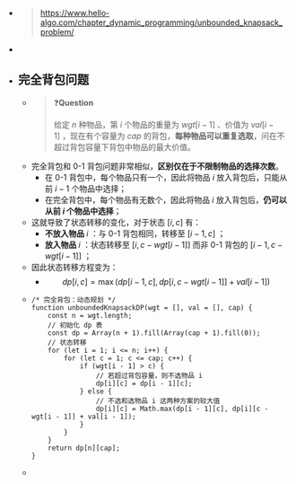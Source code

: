 - > https://www.hello-algo.com/chapter_dynamic_programming/unbounded_knapsack_problem/
-
- ## 完全背包问题
	- > ❓**Question**
	  >
	  > 给定 $n$ 种物品，第 $i$ 个物品的重量为 $wgt[i-1]$ 、价值为 $val[i-1]$ ，现在有个容量为 $cap$ 的背包，**每种物品可以重复选取**，问在不超过背包容量下背包中物品的最大价值。
	- 完全背包和 0-1 背包问题非常相似，**区别仅在于不限制物品的选择次数**。
		- 在 0-1 背包中，每个物品只有一个，因此将物品 $i$ 放入背包后，只能从前 $i−1$ 个物品中选择；
		- 在完全背包中，每个物品有无数个，因此将物品 $i$ 放入背包后，**仍可以从前 $i$ 个物品中选择**；
	- 这就导致了状态转移的变化，对于状态 $[i,c]$ 有：
		- **不放入物品** $i$ ：与 0-1 背包相同，转移至 $[i−1,c]$ ；
		- **放入物品** $i$ ：状态转移至 $[i,c−wgt[i−1]]$ 而非 0-1 背包的 $[i−1,c−wgt[i−1]]$ ；
	- 因此状态转移方程变为：
		- $$dp[i,c]=\max(dp[i-1,c],dp[i,c-wgt[i-1]]+val[i-1])$$
	- ```
	  /* 完全背包：动态规划 */
	  function unboundedKnapsackDP(wgt = [], val = [], cap) {
	      const n = wgt.length;
	      // 初始化 dp 表
	      const dp = Array(n + 1).fill(Array(cap + 1).fill(0));
	      // 状态转移
	      for (let i = 1; i <= n; i++) {
	          for (let c = 1; c <= cap; c++) {
	              if (wgt[i - 1] > c) {
	                  // 若超过背包容量，则不选物品 i
	                  dp[i][c] = dp[i - 1][c];
	              } else {
	                  // 不选和选物品 i 这两种方案的较大值
	                  dp[i][c] = Math.max(dp[i - 1][c], dp[i][c - wgt[i - 1]] + val[i - 1]);
	              }
	          }
	      }
	      return dp[n][cap];
	  }
	  ```
	-